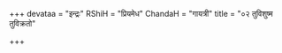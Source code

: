 +++
devataa = "इन्द्रः"
RShiH = "प्रियमेध"
ChandaH = "गायत्री"
title = "०२ तुविशुष्म तुविक्रतो"

+++
